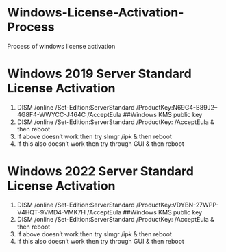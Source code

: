 # Windows-License-Activation-Process
Process of windows license activation

# Windows 2019 Server Standard License Activation

1. DISM /online /Set-Edition:ServerStandard /ProductKey:N69G4-B89J2–4G8F4-WWYCC-J464C /AcceptEula    ##Windows KMS public key
2. DISM /online /Set-Edition:ServerStandard /ProductKey:<your-product-key> /AcceptEula & then reboot
3. If above doesn’t work then try slmgr /ipk <your-product-key> & then reboot
4. If this also doesn’t work then try through GUI & then reboot


# Windows 2022 Server Standard License Activation

1. DISM /online /Set-Edition:ServerStandard /ProductKey:VDYBN-27WPP-V4HQT-9VMD4-VMK7H /AcceptEula    ##Windows KMS public key
2. DISM /online /Set-Edition:ServerStandard /ProductKey:<your-product-key> /AcceptEula & then reboot
3. If above doesn’t work then try slmgr /ipk <your-product-key> & then reboot
4. If this also doesn’t work then try through GUI & then reboot
